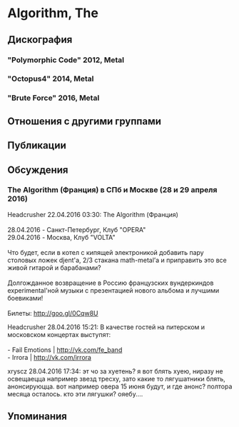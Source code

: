# Algorithm, The



## Дискография

### "Polymorphic Code" 2012, Metal



### "Octopus4" 2014, Metal



### "Brute Force" 2016, Metal




## Отношения с другими группами


## Публикации


## Обсуждения

### The Algorithm (Франция) в СПб и Москве (28 и 29 апреля 2016)

Headcrusher 22.04.2016 03:30:
The Algorithm (Франция)<BR><BR>28.04.2016 - Санкт-Петербург, Клуб "OPERA"<BR>29.04.2016 - Москва, Клуб "VOLTA"<BR><BR>Что будет, если в котел с кипящей электроникой добавить пару столовых ложек djent'a, 2/3 стакана math-metal’а и приправить это все живой гитарой и барабанами?<BR><BR>Долгожданное возвращение в Россию французских вундеркиндов experimental'ной музыки с презентацией нового альбома и лучшими боевиками!<BR><BR>Билеты: <A HREF="http://goo.gl/0Cqw8U" TARGET="_blank">http://goo.gl/0Cqw8U</A>

Headcrusher 28.04.2016 15:21:
В качестве гостей на питерском и московском концертах выступят:<BR><BR>- Fail Emotions | <A HREF="http://vk.com/fe_band" TARGET="_blank">http://vk.com/fe_band</A><BR>- Irrora | <A HREF="http://vk.com/irrora" TARGET="_blank">http://vk.com/irrora</A> 

xryscz 28.04.2016 17:34:
эт чо за хуетень? я вот блять хуею, ниразу не освещаецца например звезд тресху, зато какие то лягушатники блять, анонсируюцца. вот например овера 15 июня будут, и где анонс? полтора месяца осталось. кто эти лягушки? ояебу....



## Упоминания


